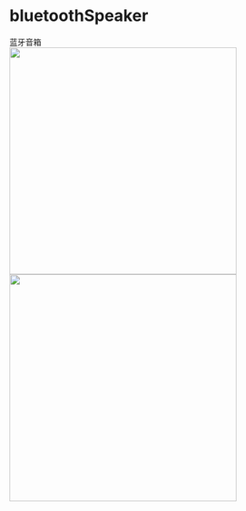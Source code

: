 # bluetoothSpeaker
蓝牙音箱 <br>
<img src="https://user-images.githubusercontent.com/54426524/160411868-28117fa5-88e8-4346-a1d6-ebe2af3a513b.png" width="400px"><br>
<img src="https://user-images.githubusercontent.com/54426524/160412375-fab8f2c8-4c26-44ba-b43c-6df1e7f7ea8e.jpg" width="400px">
